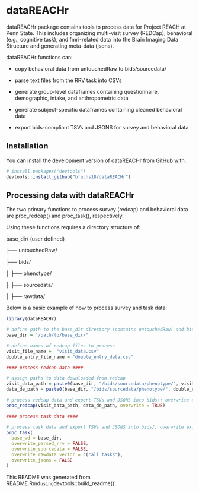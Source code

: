 
<!-- README.md is generated from README.Rmd. Please edit that file -->

# dataREACHr

<!-- badges: start -->
<!-- badges: end -->

dataREACHr package contains tools to process data for Project REACH at
Penn State. This includes organizing multi-visit survey (REDCap),
behavioral (e.g., cognitive task), and fmri-related data into the Brain
Imaging Data Structure and generating meta-data (jsons).

dataREACHr functions can:

- copy behavioral data from untouchedRaw to bids/sourcedata/

- parse text files from the RRV task into CSVs

- generate group-level dataframes containing questionnaire, demographic,
  intake, and anthropometric data

- generate subject-specific dataframes containing cleaned behavioral
  data

- export bids-compliant TSVs and JSONS for survey and behavioral data

## Installation

You can install the development version of dataREACHr from
[GitHub](https://github.com/) with:

``` r
# install.packages("devtools")
devtools::install_github("bfuchs18/dataREACHr")
```

## Processing data with dataREACHr

The two primary functions to process survey (redcap) and behavioral data
are proc_redcap() and proc_task(), respectively.

Using these functions requires a directory structure of:

base_dir/ (user defined)

├── untouchedRaw/

├── bids/

│ ├── phenotype/

│ ├── sourcedata/

│ ├── rawdata/

Below is a basic example of how to process survey and task data:

``` r
library(dataREACHr)

# define path to the base_dir directory (contains untouchedRaw/ and bids/ sub-directories)
base_dir = "/path/to/base_dir/"

# define names of redcap files to process
visit_file_name =  "visit_data.csv"
double_entry_file_name = "double_entry_data.csv"

#### process redcap data ####

# assign paths to data downloaded from redcap
visit_data_path = paste0(base_dir, "/bids/sourcedata/phenotype/", visit_file_name)
data_de_path = paste0(base_dir, "/bids/sourcedata/phenotype/", double_entry_file_name)

# process redcap data and export TSVs and JSONS into bids/; overwrite existing output
proc_redcap(visit_data_path, data_de_path, overwrite = TRUE)

#### process task data ####

# process task data and export TSVs and JSONS into bids/; overwrite existing files in rawdata for all tasks
proc_task(
  base_wd = base_dir,
  overwrite_parsed_rrv = FALSE,
  overwrite_sourcedata = FALSE,
  overwrite_rawdata_vector = c("all_tasks"),
  overwrite_jsons = FALSE
)
```

This README was generated from
README.Rmd`using`devtools::build_readme()\`
